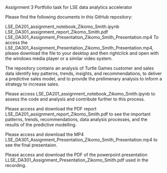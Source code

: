 Assignment 3 Portfolio task for LSE data analytics accelerator

Please find the following documents in this GitHub repository:

LSE_DA201_assignment_notebook_Zikomo_Smith.ipynb
LSE_DA301_assignment_report_Zikomo_Smith.pdf
LSE_DA301_Assignment_Presentation_Zikomo_Smith_Presentation.mp4
To access the LSE_DA301_Assignment_Presentation_Zikomo_Smith_Presentation.mp4, please download the file to your desktop and then rightclick and open with the windows media player or a similar video system.

The repository contains an analysis of Turtle Games customer and sales data identify key patterns, trends, insights, and recommendations, to deliver a predictive sales model, and to provide the prelimenary analysis to inform a strategy to increase sales.

Please access LSE_DA201_assignment_notebook_Zikomo_Smith.ipynb to assess the code and analysis and contribute further to this process.

Please access and download the PDF report LSE_DA201_assignment_report_Zikomo_Smith.pdf to see the important patterns, trends, recommendations, data analysis processes, and the results of the predictive modelling.

Please access and download the MP4 LSE_DA301_Assignment_Presentation_Zikomo_Smith_Presentation.mp4 to see the final presentaion.

Please access and download the PDF of the powerpoint presentation LLSE_DA301_Assignment_Presentation_Zikomo_Smith.pdf used in the recording.
